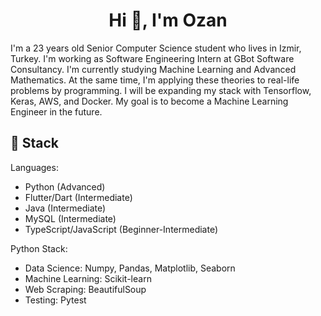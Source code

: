 <h1 align="center">Hi 👋, I'm Ozan</h1>

I'm a 23 years old Senior Computer Science student who lives in Izmir, Turkey. I'm working as Software Engineering Intern at GBot Software Consultancy. I'm currently studying Machine Learning and Advanced Mathematics. At the same time, I'm applying these theories to real-life problems by programming. I will be expanding my stack with Tensorflow, Keras, AWS, and Docker. My goal is to become a Machine Learning Engineer in the future.

## 🔨 Stack 

Languages:
- Python (Advanced)
- Flutter/Dart (Intermediate)
- Java (Intermediate)
- MySQL (Intermediate)
- TypeScript/JavaScript (Beginner-Intermediate)

Python Stack:
- Data Science: Numpy, Pandas, Matplotlib, Seaborn
- Machine Learning: Scikit-learn
- Web Scraping: BeautifulSoup
- Testing: Pytest
